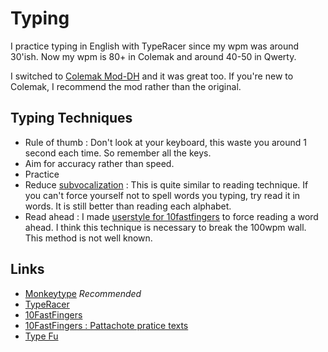 # Typing

I practice typing in English with TypeRacer since my wpm was around 30'ish. Now my wpm is 80+ in Colemak and around 40-50 in Qwerty.

I switched to [Colemak Mod-DH](https://colemakmods.github.io/mod-dh) and it was great too. If you're new to Colemak, I recommend the mod rather than the original.

## Typing Techniques

* Rule of thumb : Don't look at your keyboard, this waste you around 1 second each time. So remember all the keys.
* Aim for accuracy rather than speed.
* Practice
* Reduce [subvocalization](https://en.wikipedia.org/wiki/Subvocalization) : This is quite similar to reading technique. If you can't force yourself not to spell words you typing, try read it in words. It is still better than reading each alphabet.
* Read ahead : I made [userstyle for 10fastfingers](https://github.com/narze/userscripts/tree/master/userstyles) to force reading a word ahead. I think this technique is necessary to break the 100wpm wall. This method is not well known.

## Links

* [Monkeytype](https://monkeytype.com) _Recommended_
* [TypeRacer](http://typeracer.com)
* [10FastFingers](http://10fastfingers.com)
* [10FastFingers : Pattachote pratice texts](https://10fastfingers.com/text-practice/search/pattachote)
* [Type Fu](https://type-fu.com/)

